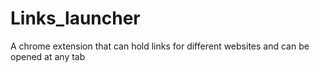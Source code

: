 # Links_launcher
A chrome extension that can hold links for different websites and can be opened at any tab
